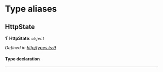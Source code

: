 

# Type aliases

<a id="httpstate"></a>

##  HttpState

**Ƭ HttpState**: *`object`*

*Defined in [http/types.ts:9](https://github.com/polkadot-js/api/blob/df1c6dc/packages/rpc-provider/src/http/types.ts#L9)*

#### Type declaration

___

